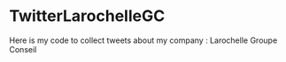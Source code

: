 # TwitterLarochelleGC

Here is my code to collect tweets about my company : Larochelle Groupe Conseil
